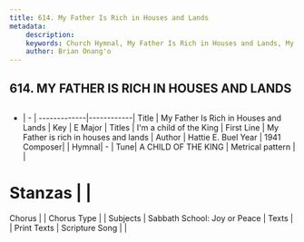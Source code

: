 ```yaml
---
title: 614. My Father Is Rich in Houses and Lands
metadata:
    description: 
    keywords: Church Hymnal, My Father Is Rich in Houses and Lands, My Father is rich in houses and lands, I'm a child of the King
    author: Brian Onang'o
---
```



## 614. MY FATHER IS RICH IN HOUSES AND LANDS

```txt

```

- |   -  |
-------------|------------|
Title | My Father Is Rich in Houses and Lands |
Key | E Major |
Titles | I'm a child of the King |
First Line | My Father is rich in houses and lands |
Author | Hattie E. Buel
Year | 1941
Composer|  |
Hymnal|  - |
Tune| A CHILD OF THE KING |
Metrical pattern | |
# Stanzas |  |
Chorus |  |
Chorus Type |  |
Subjects | Sabbath School: Joy or Peace |
Texts |  |
Print Texts | 
Scripture Song |  |
  
